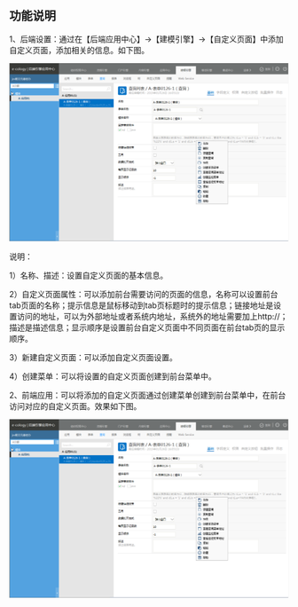 ## 功能说明

1、后端设置：通过在【后端应用中心】→【建模引擎】→【自定义页面】中添加自定义页面，添加相关的信息。如下图。

![E:\重要文件备份\ecology正式系统知识树图片(余海群提供)\20042\images\5429](../assets/ezhong_yao_wen_jian_bei_4efd5c_ecology_zheng_shi_xi_tong_zhi_shi_shu_tu_724728_yu_hai_qun_ti_4f9b295c_2.png)

说明：

1）名称、描述：设置自定义页面的基本信息。

2）自定义页面属性：可以添加前台需要访问的页面的信息，名称可以设置前台tab页面的名称；提示信息是鼠标移动到tab页标题时的提示信息；链接地址是设置访问的地址，可以为外部地址或者系统内地址，系统外的地址需要加上http://；描述是描述信息；显示顺序是设置前台自定义页面中不同页面在前台tab页的显示顺序。

3）新建自定义页面：可以添加自定义页面设置。

4）创建菜单：可以将设置的自定义页面创建到前台菜单中。

2、前端应用：可以将添加的自定义页面通过创建菜单创建到前台菜单中，在前台访问对应的自定义页面。效果如下图。

![E:\重要文件备份\ecology正式系统知识树图片(余海群提供)\20042\images\1089876](../assets/ezhong_yao_wen_jian_bei_4efd5c_ecology_zheng_shi_xi_tong_zhi_shi_shu_tu_724728_yu_hai_qun_ti_4f9b295c_2.png)